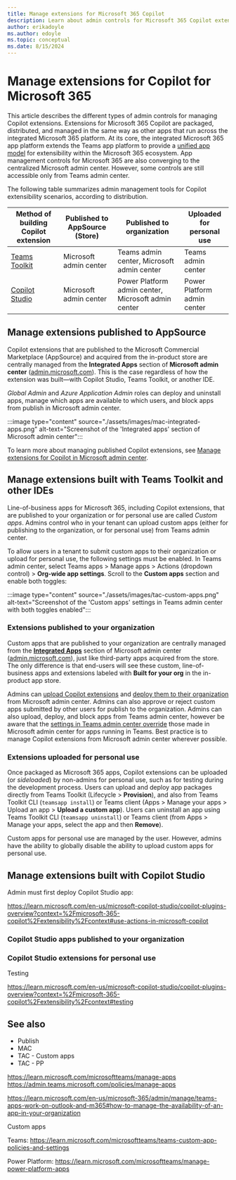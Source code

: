 ```yaml
---
title: Manage extensions for Microsoft 365 Copilot
description: Learn about admin controls for Microsoft 365 Copilot extensions
author: erikadoyle
ms.author: edoyle
ms.topic: conceptual
ms.date: 8/15/2024
---
```


# Manage extensions for Copilot for Microsoft 365

This article describes the different types of admin controls for managing Copilot extensions. Extensions for Microsoft 365 Copilot are packaged, distributed, and managed in the same way as other apps that run across the integrated Microsoft 365 platform. At its core, the integrated Microsoft 365 app platform extends the Teams app platform to provide a [unified app model](extensions-are-apps.md) for extensibility within the Microsoft 365 ecosystem. App management controls for Microsoft 365 are also converging to the centralized Microsoft admin center. However, some controls are still accessible only from Teams admin center.

The following table summarizes admin management tools for Copilot extensibility scenarios, according to distribution.

| Method of building Copilot extension | Published to AppSource (Store) | Published to organization | Uploaded for personal use|
|----------|-----------|------------|-----------|
|[Teams Toolkit](#manage-extensions-built-with-teams-toolkit) | Microsoft admin center | Teams admin center, Microsoft admin center| Teams admin center|
|[Copilot Studio](#manage-extensions-built-with-copilot-studio)| Microsoft admin center| Power Platform admin center, Microsoft admin center | Power Platform admin center|

## Manage extensions published to AppSource

Copilot extensions that are published to the Microsoft Commercial Marketplace (AppSource) and acquired from the in-product store are centrally managed from the **Integrated Apps** section of **Microsoft admin center** ([admin.microsoft.com](https://admin.microsoft.com)). This is the case regardless of how the extension was built—with Copilot Studio, Teams Toolkit, or another IDE.

*Global Admin* and *Azure Application Admin* roles can deploy and uninstall apps, manage which apps are available to which users, and block apps from publish in Microsoft admin center.

:::image type="content" source="./assets/images/mac-integrated-apps.png" alt-text="Screenshot of the 'Integrated apps' section of Microsoft admin center":::

To learn more about managing published Copilot extensions, see [Manage extensions for Copilot in Microsoft admin center](/microsoft-365/admin/manage/manage-plugins-for-copilot-in-integrated-apps?context=/microsoft-365-copilot/extensibility/context).

## Manage extensions built with Teams Toolkit and other IDEs

Line-of-business apps for Microsoft 365, including Copilot extensions, that are published to your organization or for personal use are called *Custom apps*. Admins control who in your tenant can upload custom apps (either for publishing to the organization, or for personal use) from Teams admin center.

To allow users in a tenant to submit custom apps to their organization or upload for personal use, the following settings must be enabled. In Teams admin center, select Teams apps > Manage apps > Actions (dropdown control) > **Org-wide app settings**. Scroll to the **Custom apps** section and enable both toggles:

:::image type="content" source="./assets/images/tac-custom-apps.png" alt-text="Screenshot of the 'Custom apps' settings in Teams admin center with both toggles enabled":::



### Extensions published to your organization

Custom apps that are published to your organization are centrally managed from the [**Integrated Apps**](/microsoft-365/admin/manage/manage-plugins-for-copilot-in-integrated-apps?context=/microsoft-365-copilot/extensibility/context) section of Microsoft admin center ([admin.microsoft.com](https://admin.microsoft.com)), just like third-party apps acquired from the store. The only difference is that end-users will see these custom, line-of-business apps and extensions labeled with **Built for your org** in the in-product app store.

Admins can [upload Copilot extensions](/microsoft-365/admin/manage/teams-apps-work-on-outlook-and-m365#upload-custom-teams-apps-that-work-on-outlook-and-the-microsoft-365-app) and [deploy them to their organization](/microsoft-365/admin/manage/teams-apps-work-on-outlook-and-m365#deploy-a-teams-app-that-works-on-outlook-and-the-microsoft-365-app-via-the-integrated-apps-portal) from Microsoft admin center. Admins can also approve or reject custom apps submitted by other users for publish to the organization. Admins can also upload, deploy, and block apps from Teams admin center, however be aware that the [settings in Teams admin center override](/microsoft-365/admin/manage/teams-apps-work-on-outlook-and-m365#what-happens-to-your-settings-on-teams-and-outlook) those made in Microsoft admin center for apps running in Teams. Best practice is to manage Copilot extensions from Microsoft admin center wherever possible.

### Extensions uploaded for personal use

Once packaged as Microsoft 365 apps, Copilot extensions can be uploaded (or *sideloaded*) by non-admins for personal use, such as for testing during the development process. Users can upload and deploy app packages directly from Teams Toolkit (Lifecycle > **Provision**), and also from Teams Toolkit CLI (`teamsapp install`) or Teams client (Apps > Manage your apps > Upload an app > **Upload a custom app**). Users can uninstall an app using Teams Toolkit CLI (`teamsapp uninstall`) or Teams client (from Apps > Manage your apps, select the app and then **Remove**).

Custom apps for personal use are managed by the user. However, admins have the ability to globally disable the ability to upload custom apps for personal use.

## Manage extensions built with Copilot Studio

Admin must first deploy Copilot Studio app:

https://learn.microsoft.com/en-us/microsoft-copilot-studio/copilot-plugins-overview?context=%2Fmicrosoft-365-copilot%2Fextensibility%2Fcontext#use-actions-in-microsoft-copilot


### Copilot Studio apps published to your organization



### Copilot Studio extensions for personal use

Testing

https://learn.microsoft.com/en-us/microsoft-copilot-studio/copilot-plugins-overview?context=%2Fmicrosoft-365-copilot%2Fextensibility%2Fcontext#testing

## See also

- Publish
- MAC
- TAC - Custom apps
- TAC - PP

https://learn.microsoft.com/microsoftteams/manage-apps
https://admin.teams.microsoft.com/policies/manage-apps

https://learn.microsoft.com/en-us/microsoft-365/admin/manage/teams-apps-work-on-outlook-and-m365#how-to-manage-the-availability-of-an-app-in-your-organization

Custom apps

Teams: https://learn.microsoft.com/microsoftteams/teams-custom-app-policies-and-settings

Power Platform: https://learn.microsoft.com/microsoftteams/manage-power-platform-apps
